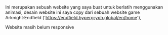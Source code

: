 Ini merupakan sebuah website yang saya buat untuk berlatih menggunakan animasi, desain website ini saya copy dari sebuah website game Arknight:Endfield ('https://endfield.hypergryph.global/en/home'),

Website masih belum responsive
